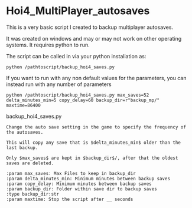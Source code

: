 # Hoi4_MultiPlayer_autosaves

This is a very basic script I created to backup multiplayer autosaves.

It was created on windows and may or may not work on other operating systems. It requires python to run.

The script can be called in via your python instaliation as:

    python /pathtoscript/backup_hoi4_saves.py

If you want to run with any non default values for the parameters, you can instead run with any number of parameters

    python /pathtoscript/backup_hoi4_saves.py max_saves=52 delta_minutes_min=5 copy_delay=60 backup_dir=r"backup_mp/" maxtime=86400


backup_hoi4_saves.py

    Change the auto save setting in the game to specify the frequency of the autosaves.

    This will copy any save that is $delta_minutes_min$ older than the last backup.

    Only $max_saves$ are kept in $backup_dir$/, after that the oldest saves are deleted.

    :param max_saves: Max Files to keep in backup_dir
    :param delta_minutes_min: Minimum minutes between backup saves
    :param copy_delay: Minimum minutes between backup saves
    :param backup_dir: Folder within save dir to backup saves
    :type backup_dir:str
    :param maxtime: Stop the script after __ seconds
    
    
